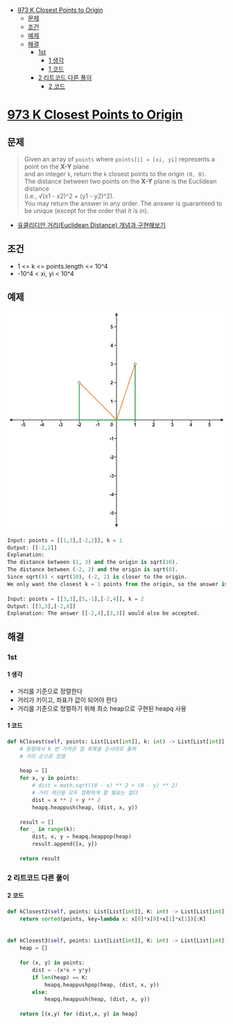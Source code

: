 - [973 K Closest Points to Origin](#973-k-closest-points-to-origin)
  - [문제](#문제)
  - [조건](#조건)
  - [예제](#예제)
  - [해결](#해결)
    - [1st](#1st)
      - [1 생각](#1-생각)
      - [1 코드](#1-코드)
    - [2 리트코드 다른 풀이](#2-리트코드-다른-풀이)
      - [2 코드](#2-코드)

# [973 K Closest Points to Origin](https://leetcode.com/problems/k-closest-points-to-origin/)

## 문제

> Given an array of `points` where `points[i] = [xi, yi]` represents a point on the **X-Y** plane  
> and an integer `k`, return the `k` closest points to the origin `(0, 0)`.  
> The distance between two points on the **X-Y** plane is the Euclidean distance  
> (i.e., √(x1 - x2)^2 + (y1 - y2)^2).  
> You may return the answer in any order. The answer is guaranteed to be unique (except for the order that it is in).

- [유클리디안 거리(Euclidean Distance) 개념과 구현해보기](https://needjarvis.tistory.com/454)

## 조건

- 1 <= k <= points.length <= 10^4
- -10^4 < xi, yi < 10^4

## 예제

![973_example1](./973_example1.jpg)

```python
Input: points = [[1,3],[-2,2]], k = 1
Output: [[-2,2]]
Explanation:
The distance between (1, 3) and the origin is sqrt(10).
The distance between (-2, 2) and the origin is sqrt(8).
Since sqrt(8) < sqrt(10), (-2, 2) is closer to the origin.
We only want the closest k = 1 points from the origin, so the answer is just [[-2,2]].

Input: points = [[3,3],[5,-1],[-2,4]], k = 2
Output: [[3,3],[-2,4]]
Explanation: The answer [[-2,4],[3,3]] would also be accepted.
```

## 해결

### 1st

#### 1 생각

- 거리를 기준으로 정렬한다
- 거리가 키이고, 좌표가 값이 되어야 한다
- 거리를 기준으로 정렬하기 위해 최소 heap으로 구현된 heapq 사용

#### 1 코드

```py
def kClosest(self, points: List[List[int]], k: int) -> List[List[int]]:
    # 원점에서 K 번 가까운 점 목록을 순서대로 출력
    # 거리 순으로 정렬

    heap = []
    for x, y in points:
        # dist = math.sqrt((0 - x) ** 2 + (0 - y) ** 2)
        # 거리 계산을 모두 정확하게 할 필요는 없다
        dist = x ** 2 + y ** 2
        heapq.heappush(heap, (dist, x, y))
    
    result = []
    for _ in range(k):
        dist, x, y = heapq.heappop(heap)
        result.append([x, y])

    return result
```

### 2 리트코드 다른 풀이

#### 2 코드

```py
def kClosest2(self, points: List[List[int]], K: int) -> List[List[int]]:
    return sorted(points, key=lambda x: x[0]*x[0]+x[1]*x[1])[:K]


def kClosest3(self, points: List[List[int]], K: int) -> List[List[int]]:
    heap = []
    
    for (x, y) in points:
        dist = -(x*x + y*y)
        if len(heap) == K:
            heapq.heappushpop(heap, (dist, x, y))
        else:
            heapq.heappush(heap, (dist, x, y))
    
    return [(x,y) for (dist,x, y) in heap]
```
